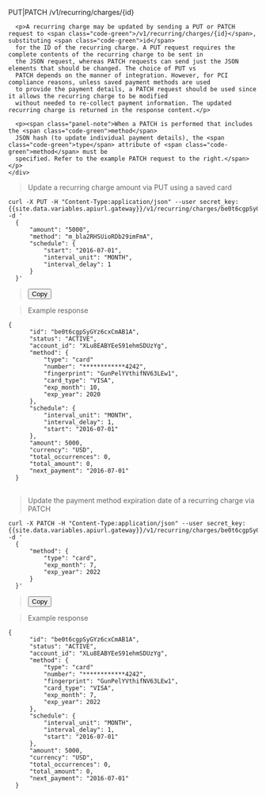 <div class="method-area">
  <div class="method-copy">
    <div class="method-copy-padding">
      <p><span class="api-operation">PUT|PATCH</span> <span class="code-green">/v1/recurring/charges/{id}</span></p>

      <p>A recurring charge may be updated by sending a PUT or PATCH request to <span class="code-green">/v1/recurring/charges/{id}</span>, substituting <span class="code-green">id</span>
      for the ID of the recurring charge. A PUT request requires the complete contents of the recurring charge to be sent in
      the JSON request, whereas PATCH requests can send just the JSON elements that should be changed. The choice of PUT vs
      PATCH depends on the manner of integration. However, for PCI compliance reasons, unless saved payment methods are used
      to provide the payment details, a PATCH request should be used since it allows the recurring charge to be modified
      without needed to re-collect payment information. The updated recurring charge is returned in the response content.</p>

      <p><span class="panel-note">When a PATCH is performed that includes the <span class="code-green">method</span>
      JSON hash (to update individual payment details), the <span class="code-green">type</span> attribute of <span class="code-green">method</span> must be
      specified. Refer to the example PATCH request to the right.</span></p>
    </div>
  </div>

  <blockquote>Update a recurring charge amount via PUT using a saved card</blockquote>

  <pre id="put-recur"><code class="json">curl -X PUT -H "Content-Type:application/json" --user secret_key: {{site.data.variables.apiurl.gateway}}/v1/recurring/charges/be0t6cgpSyGYz6cxCmAB1A -d '
  {
      "amount": "5000",
      "method": "m_bla2RHSUioRDb29imFmA",
      "schedule": {
          "start": "2016-07-01",
          "interval_unit": "MONTH",
          "interval_delay": 1
      }
  }'</code></pre>
  <blockquote><button id="btn" class="btn copy" data-clipboard-target="#put-recur" onclick="Materialize.toast('Copied!', 2000)">Copy</button></blockquote>

  <blockquote>Example response</blockquote>
  <pre><code>{
      "id": "be0t6cgpSyGYz6cxCmAB1A",
      "status": "ACTIVE",
      "account_id": "XLu8EABYEeS91ehmSDUzYg",
      "method": {
          "type": "card"
          "number": "************4242",
          "fingerprint": "GunPelYVthifNV63LEw1",
          "card_type": "VISA",
          "exp_month": 10,
          "exp_year": 2020
      },
      "schedule": {
          "interval_unit": "MONTH",
          "interval_delay": 1,
          "start": "2016-07-01"
      },
      "amount": 5000,
      "currency": "USD",
      "total_occurrences": 0,
      "total_amount": 0,
      "next_payment": "2016-07-01"
  }</code>
  </pre>


  <blockquote>Update the payment method expiration date of a recurring charge via PATCH</blockquote>

  <pre id="recur-method"><code class="json">curl -X PATCH -H "Content-Type:application/json" --user secret_key: {{site.data.variables.apiurl.gateway}}/v1/recurring/charges/be0t6cgpSyGYz6cxCmAB1A -d '
  {
      "method": {
          "type": "card",
          "exp_month": 7,
          "exp_year": 2022
      }
  }'</code></pre>
  <blockquote><button id="btn" class="btn copy" data-clipboard-target="#recur-method" onclick="Materialize.toast('Copied!', 2000)">Copy</button></blockquote>

  <blockquote>Example response</blockquote>
  <pre><code>{
      "id": "be0t6cgpSyGYz6cxCmAB1A",
      "status": "ACTIVE",
      "account_id": "XLu8EABYEeS91ehmSDUzYg",
      "method": {
          "type": "card"
          "number": "************4242",
          "fingerprint": "GunPelYVthifNV63LEw1",
          "card_type": "VISA",
          "exp_month": 7,
          "exp_year": 2022
      },
      "schedule": {
          "interval_unit": "MONTH",
          "interval_delay": 1,
          "start": "2016-07-01"
      },
      "amount": 5000,
      "currency": "USD",
      "total_occurrences": 0,
      "total_amount": 0,
      "next_payment": "2016-07-01"
  }</code>
  </pre>
</div>
